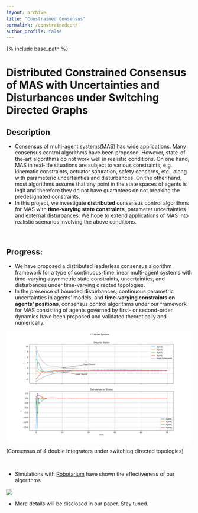 ```yaml
---
layout: archive
title: "Constrained Consensus"
permalink: /constrainedcon/
author_profile: false
---
```


{% include base_path %}

# Distributed Constrained Consensus of MAS with Uncertainties and Disturbances under Switching Directed Graphs

## Description
-   Consensus of multi-agent systems(MAS) has wide applications. Many consensus control algorithms have been proposed. However, state-of-the-art algorithms do not work well in realistic conditions. On one hand, MAS in real-life situations are subject to various constraints, e.g. kinematic constraints, actuator saturation, safety concerns, etc., along with parameteric uncertainties and disturbances. On the other hand, most algorithms assume that any point in the state spaces of agents is legit and therefore they do not have guarantees on not breaking the predesignated constraints. 
-   In this project, we investigate **distributed** consensus control algorithms for MAS with **time-varying state constraints**, parameter uncertainties and external disturbances. We hope to extend applications of MAS into realistic scenarios involving the above conditions.  

<br/>

## Progress: 

-   We have proposed a distributed leaderless consensus algorithm framework for a type of continuous-time linear multi-agent systems with time-varying asymmetric state constraints, uncertainties, and disturbances under time-varying directed topologies. 
-   In the presence of bounded disturbances, continuous parametric uncertainties in agents' models, and **time-varying constraints on agents' positions**, consensus control algorithms under our framework for MAS consisting of agents governed by first- or second-order dynamics have been proposed and validated theoretically and numerically.  

<img src="../images/2ord.png" scale="100%" align="center">

(Consensus of 4 double integrators under switching directed topologies) 

<br/>

-   Simulations with [Robotarium](https://www.robotarium.gatech.edu/) have shown the effectiveness of our algorithms. 

<img src="../images/robotariumSim.gif" scale="120%" align="center">

<br/>

-   More details will be disclosed in our paper. Stay tuned. 

<br/>

